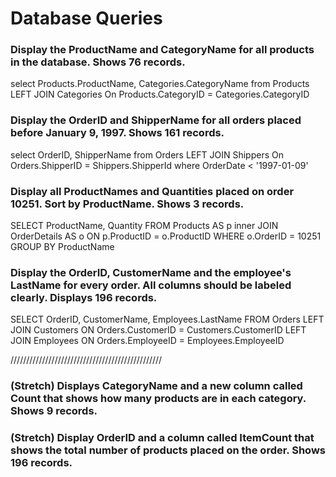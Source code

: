 # Database Queries

### Display the ProductName and CategoryName for all products in the database. Shows 76 records.

select Products.ProductName, Categories.CategoryName from Products
LEFT JOIN Categories
On Products.CategoryID = Categories.CategoryID

### Display the OrderID and ShipperName for all orders placed before January 9, 1997. Shows 161 records.

select OrderID, ShipperName from Orders
LEFT JOIN Shippers
On Orders.ShipperID = Shippers.ShipperId
where OrderDate < '1997-01-09'

### Display all ProductNames and Quantities placed on order 10251. Sort by ProductName. Shows 3 records.

SELECT ProductName, Quantity
FROM Products AS p
inner JOIN OrderDetails AS o
ON p.ProductID = o.ProductID
WHERE o.OrderID = 10251
GROUP BY ProductName


### Display the OrderID, CustomerName and the employee's LastName for every order. All columns should be labeled clearly. Displays 196 records.

SELECT OrderID, CustomerName, Employees.LastName 
FROM Orders
LEFT JOIN Customers
ON Orders.CustomerID = Customers.CustomerID
LEFT JOIN Employees
ON Orders.EmployeeID = Employees.EmployeeID



////////////////////////////////////////////////
### (Stretch)  Displays CategoryName and a new column called Count that shows how many products are in each category. Shows 9 records.

### (Stretch) Display OrderID and a  column called ItemCount that shows the total number of products placed on the order. Shows 196 records. 

